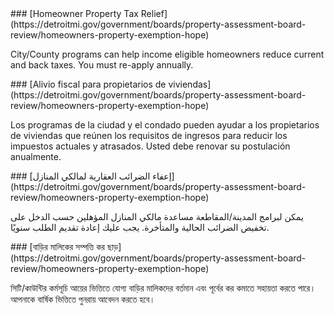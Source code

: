 <RenderIf language="default">
### [Homeowner Property Tax Relief](https://detroitmi.gov/government/boards/property-assessment-board-review/homeowners-property-exemption-hope)

City/County programs can help income eligible homeowners reduce current and back taxes. You must re-apply annually.

</RenderIf>

<RenderIf language="es">
### [Alivio fiscal para propietarios de viviendas](https://detroitmi.gov/government/boards/property-assessment-board-review/homeowners-property-exemption-hope)

Los programas de la ciudad y el condado pueden ayudar a los propietarios de viviendas que reúnen los requisitos de ingresos para reducir los impuestos actuales y atrasados. Usted debe renovar su postulación anualmente.

</RenderIf>

<RenderIf language="ar">
### [إعفاء الضرائب العقارية لمالكي المنازل](https://detroitmi.gov/government/boards/property-assessment-board-review/homeowners-property-exemption-hope)

يمكن لبرامج المدينة/المقاطعة مساعدة مالكي المنازل المؤهلين حسب الدخل على تخفيض الضرائب الحالية والمتأخرة. يجب عليك إعادة تقديم الطلب سنويًا.

</RenderIf>

<RenderIf language="bn">
### [বাড়ির মালিকের সম্পত্তি কর ছাড়](https://detroitmi.gov/government/boards/property-assessment-board-review/homeowners-property-exemption-hope)

সিটি/কাউন্টির কর্মসূচি আয়ের ভিত্তিতে যোগ্য বাড়ির মালিকদের বর্তমান এবং পূর্বের কর কমাতে সহায়তা করতে পারে। আপনাকে বার্ষিক ভিত্তিতে পুনরায় আবেদন করতে হবে।

</RenderIf>

